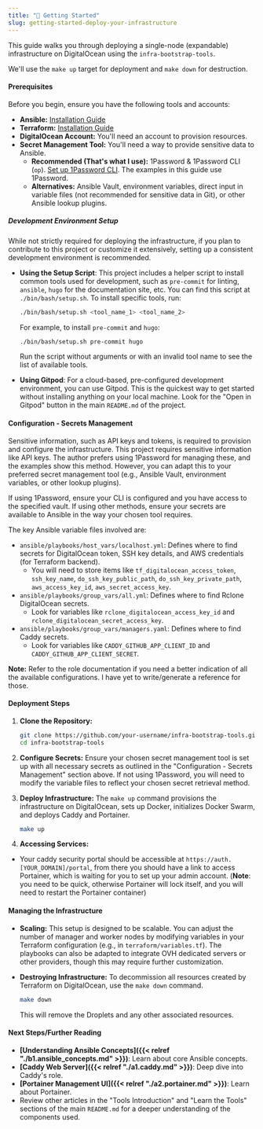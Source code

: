 ```yaml
---
title: "🚀 Getting Started"
slug: getting-started-deploy-your-infrastructure
---
```


This guide walks you through deploying a single-node (expandable) infrastructure on DigitalOcean using the `infra-bootstrap-tools`.

We'll use the `make up` target for deployment and `make down` for destruction.

#### Prerequisites

Before you begin, ensure you have the following tools and accounts:

*   **Ansible:** [Installation Guide](https://docs.ansible.com/ansible/latest/installation_guide/intro_installation.html)
*   **Terraform:** [Installation Guide](https://learn.hashicorp.com/tutorials/terraform/install-cli)
*   **DigitalOcean Account:** You'll need an account to provision resources.
*   **Secret Management Tool:** You'll need a way to provide sensitive data to Ansible.
    *   **Recommended (That's what I use):** 1Password & 1Password CLI (`op`). [Set up 1Password CLI](https://developer.1password.com/docs/cli/get-started/). The examples in this guide use 1Password.
    *   **Alternatives:** Ansible Vault, environment variables, direct input in variable files (not recommended for sensitive data in Git), or other Ansible lookup plugins.

##### Development Environment Setup

While not strictly required for deploying the infrastructure, if you plan to contribute to this project or customize it extensively, setting up a consistent development environment is recommended.

*   **Using the Setup Script**: This project includes a helper script to install common tools used for development, such as `pre-commit` for linting, `ansible`, `hugo` for the documentation site, etc. You can find this script at `./bin/bash/setup.sh`. To install specific tools, run:
    ```bash
    ./bin/bash/setup.sh <tool_name_1> <tool_name_2>
    ```
    For example, to install `pre-commit` and `hugo`:
    ```bash
    ./bin/bash/setup.sh pre-commit hugo
    ```
    Run the script without arguments or with an invalid tool name to see the list of available tools.

*   **Using Gitpod**: For a cloud-based, pre-configured development environment, you can use Gitpod. This is the quickest way to get started without installing anything on your local machine. Look for the "Open in Gitpod" button in the main `README.md` of the project.

#### Configuration - Secrets Management

Sensitive information, such as API keys and tokens, is required to provision and configure the infrastructure. This project requires sensitive information like API keys. The author prefers using 1Password for managing these, and the examples show this method. However, you can adapt this to your preferred secret management tool (e.g., Ansible Vault, environment variables, or other lookup plugins).

If using 1Password, ensure your CLI is configured and you have access to the specified vault. If using other methods, ensure your secrets are available to Ansible in the way your chosen tool requires.

The key Ansible variable files involved are:

*   `ansible/playbooks/host_vars/localhost.yml`: Defines where to find secrets for DigitalOcean token, SSH key details, and AWS credentials (for Terraform backend).
    *   You will need to store items like `tf_digitalocean_access_token`, `ssh_key_name`, `do_ssh_key_public_path`, `do_ssh_key_private_path`, `aws_access_key_id`, `aws_secret_access_key`.
*   `ansible/playbooks/group_vars/all.yml`: Defines where to find Rclone DigitalOcean secrets.
    *   Look for variables like `rclone_digitalocean_access_key_id` and `rclone_digitalocean_secret_access_key`.
*   `ansible/playbooks/group_vars/managers.yaml`: Defines where to find Caddy secrets.
    *   Look for variables like `CADDY_GITHUB_APP_CLIENT_ID` and `CADDY_GITHUB_APP_CLIENT_SECRET`.

**Note:** Refer to the role documentation if you need a better indication of all the available configurations. I have yet to write/generate a reference for those.

#### Deployment Steps

1.  **Clone the Repository:**
    ```bash
    git clone https://github.com/your-username/infra-bootstrap-tools.git # Replace with the actual repository URL
    cd infra-bootstrap-tools
    ```

2.  **Configure Secrets:**
    Ensure your chosen secret management tool is set up with all necessary secrets as outlined in the "Configuration - Secrets Management" section above. If not using 1Password, you will need to modify the variable files to reflect your chosen secret retrieval method.

3.  **Deploy Infrastructure:**
    The `make up` command provisions the infrastructure on DigitalOcean, sets up Docker, initializes Docker Swarm, and deploys Caddy and Portainer.
    ```bash
    make up
    ```

4.  **Accessing Services:**
   * Your caddy security portal should be accessible at `https://auth.[YOUR_DOMAIN]/portal`, from there you should have a link to access Portainer, which is waiting for you to set up your admin account. (**Note**: you need to be quick, otherwise Portainer will lock itself, and you will need to restart the Portainer container)
    

#### Managing the Infrastructure

*   **Scaling:**
    This setup is designed to be scalable. You can adjust the number of manager and worker nodes by modifying variables in your Terraform configuration (e.g., in `terraform/variables.tf`). The playbooks can also be adapted to integrate OVH dedicated servers or other providers, though this may require further customization.

*   **Destroying Infrastructure:**
    To decommission all resources created by Terraform on DigitalOcean, use the `make down` command.
    ```bash
    make down
    ```
    This will remove the Droplets and any other associated resources.

#### Next Steps/Further Reading

*   **[Understanding Ansible Concepts]({{< relref "./b1.ansible_concepts.md" >}})**: Learn about core Ansible concepts.
*   **[Caddy Web Server]({{< relref "./a1.caddy.md" >}})**: Deep dive into Caddy's role.
*   **[Portainer Management UI]({{< relref "./a2.portainer.md" >}})**: Learn about Portainer.
*   Review other articles in the "Tools Introduction" and "Learn the Tools" sections of the main `README.md` for a deeper understanding of the components used.
